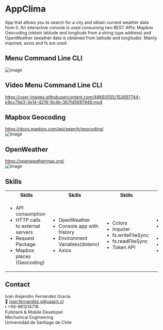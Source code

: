 # AppClima
App that allows you to search for a city and obtain current weather data from it. An interactive console is used consuming two REST APIs: Mapbox Geocoding (obtain latitude and longitude from a string type address) and OpenWeather (weather data is obtained from latitude and longitude).
Mainly inquired, axios and fs are used.

## Menu Command Line CLI
![image](https://user-images.githubusercontent.com/48660555/152697820-b2bcb449-31ed-4f97-b6a4-e3b5eea69f02.png)

## Video Menu Command Line CLI
https://user-images.githubusercontent.com/48660555/152697744-e9cc79d3-3e14-4219-9c4b-367fd5687949.mp4

## Mapbox Geocoding
https://docs.mapbox.com/api/search/geocoding/   
![image](https://user-images.githubusercontent.com/48660555/152697851-507faf6c-4645-4b4f-bfd3-d3bcf5610a62.png)

## OpenWeather
https://openweathermap.org/   
![image](https://user-images.githubusercontent.com/48660555/152697879-53fa41ac-80a6-4ffe-8468-14e0d132f657.png)


<!-- Tech -->
## Skills
<table>
  <tbody>
    <tr>
      <th align="center">Skills</th>
      <th align="center">Skills</th>  
      <th align="center">Skills</th>
      <th align="center">Skills</th>
    </tr>
        <td>
        <ul>
          <li>API consumption</li>
          <li>HTTP calls to external servers</li>
          <li>Request Package</li>
          <li>Mapbox places (Geocoding)</li>
        </ul>
      </td>    
        <td>
        <ul>
          <li>OpenWeather</li>
          <li>Console app with history</li>
          <li>Environment Variables(dotenv)</li>
          <li>Axios</li>
        </ul>
      </td>
        <td>
        <ul>
          <li>Colors</li>
          <li>Inquirer</li>
          <li>fs.writeFileSync</li>
          <li>fs.readFileSync</li>
          <li>Token API</li>
        </ul>
        </td>    
        <td>
         <ul>
          <li>Postman</li>
          <li>Read Params Request</li>
          <li>Node Js</li>
          <li>Express</li>
          <li>Json.Stringfy</li>
        </ul>
      </td>
  </tbody>
</table>


<!-- CONTACT -->
## Contact
Ivan Alejandro Fernandez Gracia  
:email: ivan.fernandez.g@usach.cl  
:telephone_receiver: +56-961214718  
Fullstack & Mobile Developer  
Mechanical Engineering  
Universidad de Santiago de Chile
